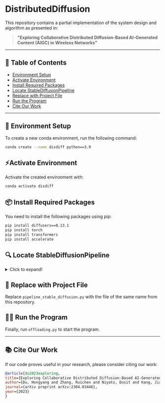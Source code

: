# DistributedDiffusion

This repository contains a partial implementation of the system design and algorithm as presented in:

> **"Exploring Collaborative Distributed Diffusion-Based AI-Generated Content (AIGC) in Wireless Networks"**

---

## 📝 Table of Contents
- [Environment Setup](#-environment-setup)
- [Activate Environment](#-activate-environment)
- [Install Required Packages](#-install-required-packages)
- [Locate StableDiffusionPipeline](#-locate-stablediffusionpipeline)
- [Replace with Project File](#-replace-with-project-file)
- [Run the Program](#-run-the-program)
- [Cite Our Work](#-cite-our-work)

---

## 🔧 Environment Setup
To create a new conda environment, run the following command:

```bash
conda create --name disdiff python==3.9
```
## ⚡Activate Environment
Activate the created environment with:
```bash
conda activate disdiff
```

## 📦 Install Required Packages
You need to install the following packages using pip:
```bash
pip install diffusers==0.13.1
pip install torch
pip install transformers
pip install accelerate
```

## 🔍 Locate StableDiffusionPipeline
<details>
<summary>Click to expand!</summary>
  
Open `offloading.py` in your code editor. Hold `ctrl` key and click on `StableDiffusionPipeline` if you are on Windows or `command` key if you are on Mac.

![Location of StableDiffusionPipeline](img1.png)

This will navigate to the file `pipeline_stable_diffusion.py`. To locate this file in your directory, right-click on the filename and choose 'open in' -> 'finder'.
</details>

## 🔄 Replace with Project File
Replace `pipeline_stable_diffusion.py` with the file of the same name from this repository.

## 🏃‍♀️ Run the Program
Finally, run `offloading.py` to start the program.

---

## 📚 Cite Our Work

If our code proves useful in your research, please consider citing our work:

```bibtex
@article{du2023exploring,
title={Exploring Collaborative Distributed Diffusion-Based AI-Generated Content (AIGC) in Wireless Networks},
author={Du, Hongyang and Zhang, Ruichen and Niyato, Dusit and Kang, Jiawen and Xiong, Zehui and Kim, Dong In and Poor, H Vincent and others},
journal={arXiv preprint arXiv:2304.03446},
year={2023}
}
```
